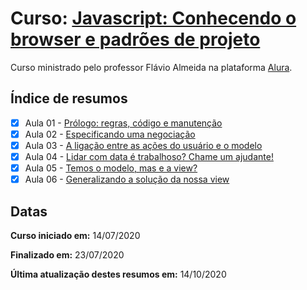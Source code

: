 # Curso: [Javascript: Conhecendo o browser e padrões de projeto](https://www.alura.com.br/curso-online-javascript-es6-orientacao-a-objetos-parte-1)

Curso ministrado pelo professor Flávio Almeida na plataforma [Alura](https://cursos.alura.com.br/dashboard).

## Índice de resumos

- [X] Aula 01 - [Prólogo: regras, código e manutenção](https://github.com/oliviamattiazzo/Resumos/blob/master/JavascriptAvancado1/Aula01_PrologoRegrasCodigoManutencao.md)
- [X] Aula 02 - [Especificando uma negociação](https://github.com/oliviamattiazzo/Resumos/blob/master/JavascriptAvancado1/Aula02_EspecificandoUmaNegociacao.md)
- [X] Aula 03 - [A ligação entre as ações do usuário e o modelo](https://github.com/oliviamattiazzo/Resumos/blob/master/JavascriptAvancado1/Aula03_LigacaoEntreAcoesUsuarioModelo.md)
- [X] Aula 04 - [Lidar com data é trabalhoso? Chame um ajudante!](https://github.com/oliviamattiazzo/Resumos/blob/master/JavascriptAvancado1/Aula04_LidarComDataViaAjudante.md)
- [X] Aula 05 - [Temos o modelo, mas e a view?](https://github.com/oliviamattiazzo/Resumos/blob/master/JavascriptAvancado1/Aula05_TemosModeloMasEaView.md)
- [X] Aula 06 - [Generalizando a solução da nossa view](https://github.com/oliviamattiazzo/Resumos/blob/master/JavascriptAvancado1/Aula06_GeneralizandoSolucaoView.md)

## Datas

**Curso iniciado em:** 14/07/2020

**Finalizado em:** 23/07/2020

**Última atualização destes resumos em:** 14/10/2020